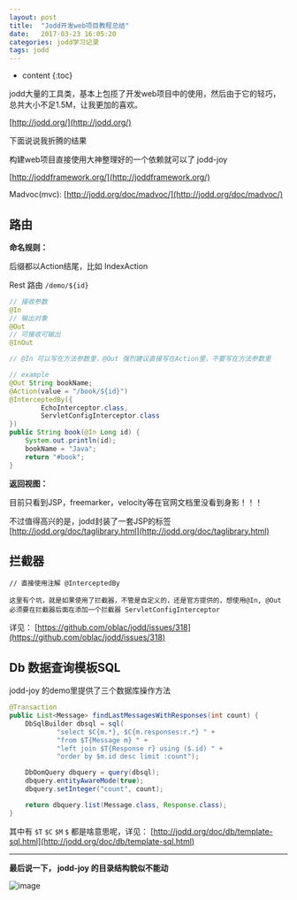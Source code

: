 ```yaml
---
layout: post
title:  "Jodd开发web项目教程总结"
date:   2017-03-23 16:05:20
categories: jodd学习记录
tags: jodd
---
```


* content
{:toc}


jodd大量的工具类，基本上包揽了开发web项目中的使用，然后由于它的轻巧，总共大小不足1.5M，让我更加的喜欢。

[http://jodd.org/](http://jodd.org/)

下面说说我折腾的结果

构建web项目直接使用大神整理好的一个依赖就可以了 jodd-joy 

[http://joddframework.org/](http://joddframework.org/)

Madvoc(mvc): [http://jodd.org/doc/madvoc/](http://jodd.org/doc/madvoc/) 




## 路由

**命名规则：**

后缀都以Action结尾，比如 IndexAction 

Rest 路由 `/demo/${id}` 

```java
// 接收参数
@In
// 输出对象
@Out
// 可接收可输出
@InOut

// @In 可以写在方法参数里，@Out 强烈建议直接写在Action里，不要写在方法参数里

// example
@Out String bookName;
@Action(value = "/book/${id}")
@InterceptedBy({
        EchoInterceptor.class,
        ServletConfigInterceptor.class
})
public String book(@In Long id) {
    System.out.println(id);
    bookName = "Java";
    return "#book";
}
```

**返回视图：**

目前只看到JSP，freemarker，velocity等在官网文档里没看到身影！！！

不过值得高兴的是，jodd封装了一套JSP的标签 [http://jodd.org/doc/taglibrary.html](http://jodd.org/doc/taglibrary.html)

## 拦截器

```
// 直接使用注解 @InterceptedBy

这里有个坑，就是如果使用了拦截器，不管是自定义的，还是官方提供的，想使用@In, @Out 必须要在拦截器后面在添加一个拦截器 ServletConfigInterceptor
```

详见： [https://github.com/oblac/jodd/issues/318](https://github.com/oblac/jodd/issues/318)

## Db 数据查询模板SQL

jodd-joy 的demo里提供了三个数据库操作方法

```java
@Transaction
public List<Message> findLastMessagesWithResponses(int count) {
	DbSqlBuilder dbsql = sql(
			"select $C{m.*}, $C{m.responses:r.*} " +
			"from $T{Message m} " +
			"left join $T{Response r} using ($.id) " +
			"order by $m.id desc limit :count");

	DbOomQuery dbquery = query(dbsql);
	dbquery.entityAwareMode(true);
	dbquery.setInteger("count", count);

	return dbquery.list(Message.class, Response.class);
}
```

其中有 `$T` `$C` `$M` `$` 都是啥意思呢，详见： [http://jodd.org/doc/db/template-sql.html](http://jodd.org/doc/db/template-sql.html)

--- 

**最后说一下， jodd-joy 的目录结构貌似不能动**

![image](http://o80qlph6m.bkt.clouddn.com/20160619092822f7c91c)
